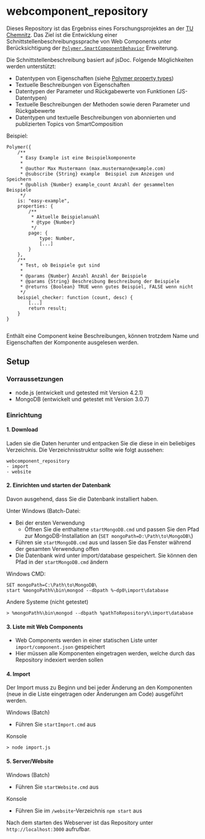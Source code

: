 # webcomponent_repository

Dieses Repository ist das Ergebniss eines Forschungsprojektes an der [TU Chemnitz](http://tu-chemnitz.de). 
Das Ziel ist die Entwicklung einer Schnittstellenbeschreibungssprache von Web Components unter Berücksichtigung der
[`Polymer.SmartComponentBehavior`](https://github.com/michikrug/SmartComposition) Erweiterung.

Die Schnittstellenbeschreibung basiert auf jsDoc.
Folgende Möglichkeiten werden unterstützt:

* Datentypen von Eigenschaften (siehe [Polymer property types](https://www.polymer-project.org/1.0/docs/devguide/properties.html))
* Textuelle Beschreibungen von Eigenschaften
* Datentypen der Parameter und Rückgabewerte von Funktionen (JS-Datentypen)
* Textuelle Beschreibungen der Methoden sowie deren Parameter und Rückgabewerte
* Datentypen und textuelle Beschreibungen von abonnierten und publizierten Topics von SmartComposition

Beispiel:
```
Polymer({
	/**
	 * Easy Example ist eine Beispielkomponente
	 * 
	 * @author Max Mustermann (max.mustermann@example.com)
	 * @subscribe {String} example  Beispiel zum Anzeigen und Speichern
	 * @publish {Number} example_count Anzahl der gesammelten Beispiele
	 */
	is: "easy-example",
	properties: {
		/**
		 * Aktuelle Beispielanuahl
		 * @type {Number}
		 */
		page: {
			type: Number,
			[...]
		}
	},
	/**
	 * Test, ob Beispiele gut sind
	 *
	 * @params {Number} Anzahl Anzahl der Beispiele
	 * @params {String} Beschreibung Beschreibung der Beispiele
	 * @returns {Boolean} TRUE wenn gutes Beispiel, FALSE wenn nicht
	 */
	beispiel_checker: function (count, desc) {
		[...]
		return result;
	}
}
	
```

Enthält eine Component keine Beschreibungen, können trotzdem Name und Eigenschaften der Komponente ausgelesen werden.

## Setup

### Vorraussetzungen

* node.js (entwickelt und getested mit Version 4.2.1)
* MongoDB (entwickelt und getestet mit Version 3.0.7)

### Einrichtung

#### 1. Download

Laden sie die Daten herunter und entpacken Sie die diese in ein beliebiges Verzeichnis. 
Die Verzeichnisstruktur sollte wie folgt aussehen:

```
webcomponent_repository
- import
- website
```

#### 2. Einrichten und starten der Datenbank

Davon ausgehend, dass Sie die Datenbank installiert haben.

Unter Windows (Batch-Datei:
* Bei der ersten Verwendung
	* Öffnen Sie die enthaltene `startMongoDB.cmd` und passen Sie den Pfad zur MongoDB-Installation an (`SET mongoPath=D:\Path\to\MongoDB\`)
* Führen sie `startMongoDB.cmd` aus und lassen Sie das Fenster während der gesamten Verwendung offen
* Die Datenbank wird unter import/database gespeichert. Sie können den Pfad in der `startMongoDB.cmd` ändern

Windows CMD: 
```
SET mongoPath=C:\Path\to\MongoDB\
start %mongoPath%\bin\mongod --dbpath %~dp0\import\database
```

Andere Systeme (nicht getestet)
```
> %mongoPath%\bin\mongod --dbpath %pathToRepository%\import\database
```

#### 3. Liste mit Web Components

* Web Components werden in einer statischen Liste unter `import/component.json` gespeichert
* Hier müssen alle Komponenten eingetragen werden, welche durch das Repository indexiert werden sollen

#### 4. Import
Der Import muss zu Beginn und bei jeder Änderung an den Komponenten 
(neue in die Liste eingetragen oder Änderungen am Code) ausgeführt werden.

Windows (Batch)
* Führen Sie `startImport.cmd` aus

Konsole
```
> node import.js
```

#### 5. Server/Website

Windows (Batch)
* Führen Sie `startWebsite.cmd` aus

Konsole
* Führen Sie im `/website`-Verzeichnis `npm start` aus

Nach dem starten des Webserver ist das Repository unter `http://localhost:3000` aufrufbar.